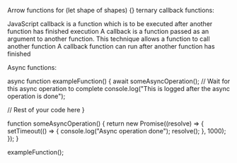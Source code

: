 Arrow functions 
for (let shape of shapes) {}
ternary 
callback functions: 

JavaScript callback is a function which is to be executed after another function has finished execution
A callback is a function passed as an argument to another function. This technique allows a function to call another function
A callback function can run after another function has finished

Async functions: 

async function exampleFunction() {
  await someAsyncOperation(); // Wait for this async operation to complete
  console.log("This is logged after the async operation is done");
  
  // Rest of your code here
}

function someAsyncOperation() {
  return new Promise((resolve) => {
    setTimeout(() => {
      console.log("Async operation done");
      resolve();
    }, 1000);
  });
}

exampleFunction();



